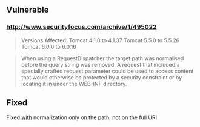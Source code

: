 ## Vulnerable

### http://www.securityfocus.com/archive/1/495022

> Versions Affected:
> Tomcat 4.1.0 to 4.1.37
> Tomcat 5.5.0 to 5.5.26
> Tomcat 6.0.0 to 6.0.16

> When using a RequestDispatcher the target path was normalised before the query string was removed. A request that included a specially crafted request parameter could be used to access content that would otherwise be protected by a security constraint or by locating it in under the WEB-INF directory.

## Fixed

Fixed [with](http://svn.apache.org/viewvc/tomcat/container/branches/tc4.1.x/catalina/src/share/org/apache/catalina/core/ApplicationContext.java?r1=680950&r2=680949&pathrev=680950&diff_format=f) normalization only on the path, not on the full URI
